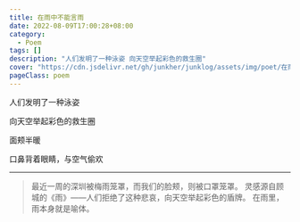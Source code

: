 ```yaml
---
title: 在雨中不能言雨
date: 2022-08-09T17:00:28+08:00
category:
  - Poem
tags: []
description: "人们发明了一种泳姿 向天空举起彩色的救生圈"
cover: "https://cdn.jsdelivr.net/gh/junkher/junklog/assets/img/poet/在雨中不能言雨171.jpg"
pageClass: poem
---
```


人们发明了一种泳姿

向天空举起彩色的救生圈

面颊半暖

口鼻背着眼睛，与空气偷欢

---


> 最近一周的深圳被梅雨笼罩，而我们的脸颊，则被口罩笼罩。
> 灵感源自顾城的《雨》——人们拒绝了这种悲哀，向天空举起彩色的盾牌。
> 在雨里，雨本身就是喻体。
